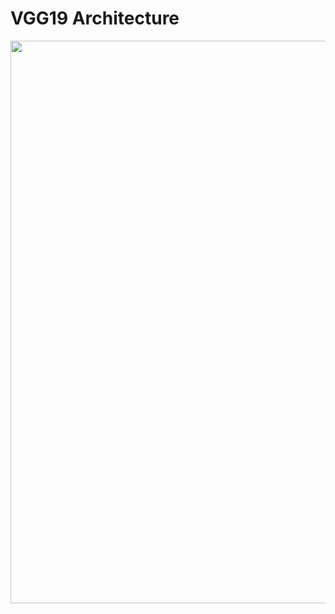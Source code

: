 # VGG19 Architecture
<img src="https://www.researchgate.net/profile/Clifford_Yang/publication/325137356/figure/fig2/AS:670371271413777@1536840374533/llustration-of-the-network-architecture-of-VGG-19-model-conv-means-convolution-FC-means.jpg" width=900>
